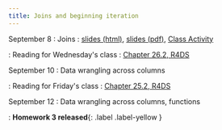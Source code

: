 ```yaml
---
title: Joins and beginning iteration
---
```


September 8
: Joins
  : [slides (html)](https://sta279-f25.github.io/slides/lecture_06.html), [slides (pdf)](https://sta279-f25.github.io/slides/lecture_06.pdf), [Class Activity](https://sta279-f25.github.io/class_activities/ca_06.html)

: Reading for Wednesday's class
  : [Chapter 26.2, R4DS](https://r4ds.hadley.nz/iteration.html#sec-across)

September 10
: Data wrangling across columns

: Reading for Friday's class
  : [Chapter 25.2, R4DS](https://r4ds.hadley.nz/functions.html#vector-functions)

September 12
: Data wrangling across columns, functions

: **Homework 3 released**{: .label .label-yellow }